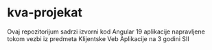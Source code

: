 # kva-projekat
Ovaj repozitorijum sadrzi izvorni kod Angular 19 aplikacije napravljene tokom vezbi iz predmeta Klijentske Veb Aplikacije na 3 godini SII
